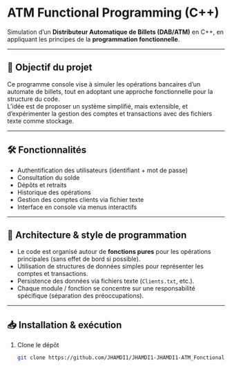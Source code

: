 # ATM Functional Programming (C++)

Simulation d’un **Distributeur Automatique de Billets (DAB/ATM)** en C++, en appliquant les principes de la **programmation fonctionnelle**.

---

## 🎯 Objectif du projet

Ce programme console vise à simuler les opérations bancaires d’un automate de billets, tout en adoptant une approche fonctionnelle pour la structure du code.  
L’idée est de proposer un système simplifié, mais extensible, et d’expérimenter la gestion des comptes et transactions avec des fichiers texte comme stockage.

---

## 🛠 Fonctionnalités

- Authentification des utilisateurs (identifiant + mot de passe)  
- Consultation du solde  
- Dépôts et retraits  
- Historique des opérations  
- Gestion des comptes clients via fichier texte  
- Interface en console via menus interactifs  

---

## 🧩 Architecture & style de programmation

- Le code est organisé autour de **fonctions pures** pour les opérations principales (sans effet de bord si possible).  
- Utilisation de structures de données simples pour représenter les comptes et transactions.  
- Persistence des données via fichiers texte (`Clients.txt`, etc.).  
- Chaque module / fonction se concentre sur une responsabilité spécifique (séparation des préoccupations).  

---

## 📥 Installation & exécution

1. Clone le dépôt  
   ```bash
   git clone https://github.com/JHAMDI1/JHAMDI1-JHAMDI1-ATM_Fonctional_Programming.git
